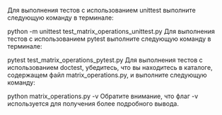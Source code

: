 Для выполнения тестов с использованием unittest выполните следующую команду в терминале:

python -m unittest test_matrix_operations_unittest.py
Для выполнения тестов с использованием pytest выполните следующую команду в терминале:


pytest test_matrix_operations_pytest.py
Для выполнения тестов с использованием doctest, убедитесь, что вы находитесь в каталоге, содержащем файл matrix_operations.py, и выполните следующую команду:


python matrix_operations.py -v
Обратите внимание, что флаг -v используется для получения более подробного вывода.